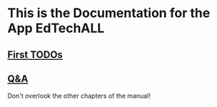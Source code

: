 
# This is the Documentation for the App EdTechALL 

## [First TODOs](manual/TODOs.md)
## [Q&A](manual/Q%26A.md)

Don't overlook the other chapters of the manual! 
